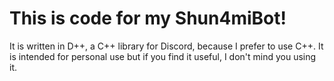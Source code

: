 # This is code for my Shun4miBot!

It is written in D++, a C++ library for Discord, because I prefer to use C++. It is intended for personal use but if you find it useful, I don't mind you using it.